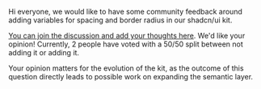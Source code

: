 <script context="module" lang="ts">
    import type { BlogFrontmatter } from '$lib/blog/types';

    export const metadata: BlogFrontmatter = {
        title: 'Feedback wanted around variables',
        date: '2025-08-23',
        author: 'Johan Ronsse'
    }
</script>

Hi everyone, we would like to have some community feedback around adding variables for spacing and border radius in our shadcn/ui kit.

[You can join the discussion and add your thoughts here](https://github.com/Obra-Studio/shadcn-ui-kit/discussions/51). We'd like your opinion! Currently, 2 people have voted with a 50/50 split between not adding it or adding it.

Your opinion matters for the evolution of the kit, as the outcome of this question directly leads to possible work on expanding the semantic layer. 

